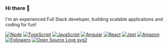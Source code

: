 ### Hi there 👋

I'm an experienced Full Stack developer, building scalable applications and coding for fun!

[![Node](https://aleen42.github.io/badges/src/node.svg)](https://github.com/aleen42/badges)
[![TypeScript](https://aleen42.github.io/badges/src/typescript.svg)](https://github.com/aleen42/badges)
[![JavaScript](https://aleen42.github.io/badges/src/javascript.svg)](https://github.com/aleen42/badges)
[![Angular](https://aleen42.github.io/badges/src/angular.svg)](https://github.com/aleen42/badges)
[![React](https://aleen42.github.io/badges/src/react.svg)](https://github.com/aleen42/badges)
[![Jest](https://aleen42.github.io/badges/src/jest_1.svg)](https://github.com/aleen42/badges)
[![Amazon](https://aleen42.github.io/badges/src/amazon.svg)](https://github.com/aleen42/badges)
[![Followers](https://img.shields.io/github/followers/willianfalbo?label=Followers&style=social)](https://github.com/willianfalbo?tab=followers)
[![Open Source Love svg2](https://badges.frapsoft.com/os/v2/open-source.svg?v=103)](https://github.com/ellerbrock/open-source-badges/)   
